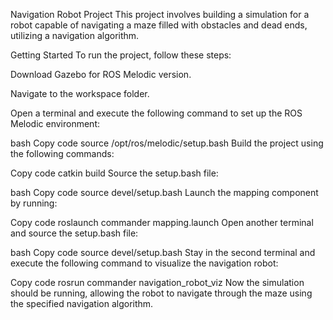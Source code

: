 Navigation Robot Project
This project involves building a simulation for a robot capable of navigating a maze filled with obstacles and dead ends, utilizing a navigation algorithm.

Getting Started
To run the project, follow these steps:

Download Gazebo for ROS Melodic version.

Navigate to the workspace folder.

Open a terminal and execute the following command to set up the ROS Melodic environment:

bash
Copy code
source /opt/ros/melodic/setup.bash
Build the project using the following commands:

Copy code
catkin build
Source the setup.bash file:

bash
Copy code
source devel/setup.bash
Launch the mapping component by running:

Copy code
roslaunch commander mapping.launch
Open another terminal and source the setup.bash file:

bash
Copy code
source devel/setup.bash
Stay in the second terminal and execute the following command to visualize the navigation robot:

Copy code
rosrun commander navigation_robot_viz
Now the simulation should be running, allowing the robot to navigate through the maze using the specified navigation algorithm.
